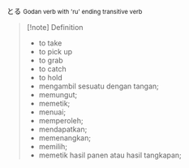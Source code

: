 とる
<small>Godan verb with 'ru' ending
transitive verb
</small>
>[!note] Definition
>- to take
>- to pick up
>- to grab
>- to catch
>- to hold
>- mengambil sesuatu dengan tangan;
>- memungut;
>- memetik;
>- menuai;
>- memperoleh;
>- mendapatkan;
>- memenangkan;
>- memilih;
>- memetik hasil panen atau hasil tangkapan;
